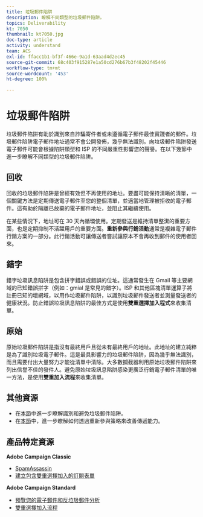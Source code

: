 ```yaml
---
title: 垃圾郵件陷阱
description: 瞭解不同類型的垃圾郵件陷阱。
topics: Deliverability
kt: 7050
thumbnail: kt7050.jpg
doc-type: article
activity: understand
team: ACS
exl-id: ffacc1b1-bf3f-466e-9a1d-63aad4d2ec45
source-git-commit: 68c403f915287e1a50cd276b67b3f48202f45446
workflow-type: tm+mt
source-wordcount: '453'
ht-degree: 100%

---
```


# 垃圾郵件陷阱

垃圾郵件陷阱有助於識別來自詐騙寄件者或未遵循電子郵件最佳實踐者的郵件。垃圾郵件陷阱電子郵件地址通常不會公開發佈，幾乎無法識別。向垃圾郵件陷阱發送電子郵件可能會根據陷阱類型和 ISP 的不同嚴重性影響您的聲譽。在以下幾節中進一步瞭解不同類型的垃圾郵件陷阱。

## 回收

回收的垃圾郵件陷阱是曾經有效但不再使用的地址。要盡可能保持清晰的清單，一個關鍵方法是定期傳送電子郵件至您的整個清單，並適當地管理被拒收的電子郵件。這有助於隔離已放棄的電子郵件地址，並阻止其繼續使用。

在某些情況下，地址可在 30 天內循環使用。定期發送是維持清單整潔的重要方面，也是定期抑制不活躍用戶的重要方面。**重新參與行銷活動**&#x200B;通常是複雜電子郵件行銷方案的一部分。此行銷活動可讓傳送者嘗試讓原本不會再收到郵件的使用者回來。

## 錯字

錯字垃圾訊息陷阱是包含拼字錯誤或錯誤的位址。這通常發生在 Gmail 等主要網域的已知錯誤拼字（例如：gmial 是常見的錯字）。ISP 和其他區塊清單運算子將註冊已知的壞網域，以用作垃圾郵件陷阱，以識別垃圾郵件發送者並測量發送者的健康狀況。防止錯誤垃圾訊息陷阱的最佳方式是使用&#x200B;**雙重選擇加入程式**&#x200B;來收集清單。

## 原始

原始垃圾郵件陷阱是指沒有最終用戶且從未有最終用戶的地址。此地址的建立純粹是為了識別垃圾電子郵件。這是最具影響力的垃圾郵件陷阱，因為幾乎無法識別，而且需要付出大量努力才能從清單中清除。大多數攔截器利用原始垃圾郵件陷阱來列出信譽不佳的發件人。避免原始垃圾訊息陷阱感染更廣泛行銷電子郵件清單的唯一方法，是使用&#x200B;**雙重加入流程**&#x200B;來收集清單。

## 其他資源

* 在[本節](/help/additional-resources/all-about-spam-traps.md)中進一步瞭解識別和避免垃圾郵件陷阱。
* 在[本節](/help/additional-resources/re-engagement.md)中，進一步瞭解如何透過重新參與策略來改善傳遞能力。

## 產品特定資源

**Adobe Campaign Classic**

* [SpamAssassin](https://experienceleague.adobe.com/docs/campaign-classic/using/sending-messages/deliverability-management/spamassassin.html?lang=zh-Hant#using-spamassassin)
* [建立包含雙重選擇加入的訂閱表單](https://experienceleague.adobe.com/docs/campaign-classic/using/designing-content/web-forms/use-cases--web-forms.html?lang=zh-Hant#create-a-subscription--form-with-double-opt-in)

**Adobe Campaign Standard**

* [預覽您的電子郵件和反垃圾郵件分析](https://experienceleague.adobe.com/docs/campaign-standard-learn/tutorials/designing-content/email-designer/preview-your-email.html?lang=zh-Hant#designing-content)
* [雙重選擇加入流程](https://experienceleague.adobe.com/docs/campaign-standard/using/communication-channels/landing-pages/setting-up-a-double-opt-in-process.html?lang=zh-Hant#communication-channels)
